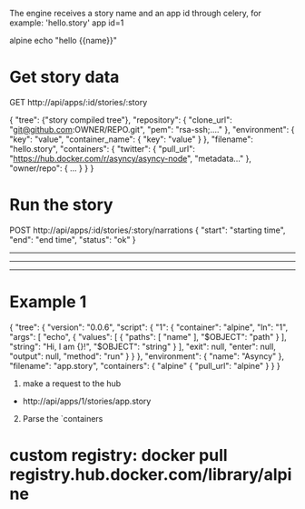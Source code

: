 The engine receives a story name and an app id through celery, for example:
'hello.story' app id=1

alpine echo "hello {{name}}"


# Get story data

GET http://api/apps/:id/stories/:story

{
  "tree": {"story compiled tree"},
  "repository": {
    "clone_url": "git@github.com:OWNER/REPO.git",
    "pem": "rsa-ssh;...."
  },
  "environment": {
    "key": "value",
    "container_name": {
      "key": "value"
    }
  },
  "filename": "hello.story",
  "containers": {
    "twitter": {
      "pull_url": "https://hub.docker.com/r/asyncy/asyncy-node",
      "metadata..."
    },
    "owner/repo": {
      ...
    }
  }
}

# Run the story

POST http://api/apps/:id/stories/:story/narrations
{
  "start": "starting time",
  "end": "end time",
  "status": "ok"
}


---------------------------------------------------------------
---------------------------------------------------------------
---------------------------------------------------------------

# Example 1

{
  "tree": {
    "version": "0.0.6",
    "script": {
      "1": {
        "container": "alpine",
        "ln": "1",
        "args": [
          "echo",
          {
            "values": [
              {
                "paths": [
                  "name"
                ],
                "$OBJECT": "path"
              }
            ],
            "string": "Hi, I am {}!",
            "$OBJECT": "string"
          }
        ],
        "exit": null,
        "enter": null,
        "output": null,
        "method": "run"
      }
    }
  },
  "environment": {
    "name": "Asyncy"
  },
  "filename": "app.story",
  "containers": {
    "alpine" {
      "pull_url": "alpine"
    }
  }
}

1. make a request to the hub
  - http://api/apps/1/stories/app.story
2. Parse the `containers

# custom registry: docker pull registry.hub.docker.com/library/alpine
